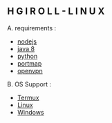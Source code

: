 ## H G I R O L L - L I N U X

A. requirements :

 - [nodejs]()
 - [java 8]()
 - [python]()
 - [portmap]()
 - [openvpn]()


B. OS Support :

 - [Termux](https://github.com/admstt/hgiroll)
 - [Linux]()
 - [Windows]()
